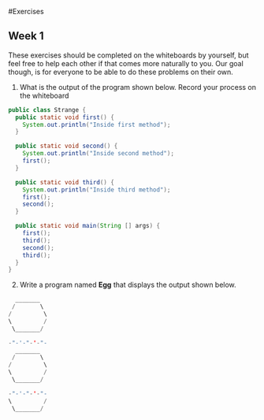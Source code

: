 #Exercises
## Week 1

These exercises should be completed on the whiteboards by yourself, but feel free to help each other if that comes more naturally to you. Our goal though, is for everyone to be able to do these problems on their own.

1. What is the output of the program shown below. Record your process on the whiteboard
  ```java
  public class Strange {
    public static void first() {
      System.out.println("Inside first method");
    }

    public static void second() {
      System.out.println("Inside second method");
      first();
    }

    public static void third() {
      System.out.println("Inside third method");
      first();
      second();
    }

    public static void main(String [] args) {
      first();
      third();
      second();
      third();
    }
  }
  ```

2. Write a program named __Egg__ that displays the output shown below.
```java
  _______
 /       \
/         \
\         /
 \_______/

-"-'-"-'-"-
  _______
 /       \
/         \
\         /
 \_______/

-"-'-"-'-"- 
\         /
 \_______/
 ```
 
 
  

